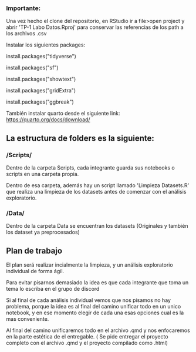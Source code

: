 ### Importante: 

Una vez hecho el clone del repositorio, en RStudio ir a file>open project y abrir 'TP-1 Labo Datos.Rproj' para conservar las referencias de los path a los archivos .csv 

Instalar los siguientes packages:

install.packages("tidyverse")

install.packages("sf")

install.packages("showtext")

install.packages("gridExtra")

install.packages("ggbreak")

También instalar quarto desde el siguiente link: https://quarto.org/docs/download/

## La estructura de folders es la siguiente:

### /Scripts/

Dentro de la carpeta Scripts, cada integrante guarda sus notebooks o scripts en una carpeta propia.


Dentro de esa carpeta, además hay un script llamado 'Limpieza Datasets.R' que realiza una limpieza de los datasets antes de comenzar
con el análisis exploratorio.

### /Data/ 

Dentro de la carpeta Data se encuentran los datasets (Originales y también los dataset ya preprocesados)

## Plan de trabajo


El plan será realizar incialmente la limpieza, y un análisis exploratorio individual de forma ágil.

Para evitar pisarnos demasiado la idea es que cada integrante que toma un tema lo escriba en el grupo de discord


Si al final de cada análisis individual vemos que nos pisamos no hay problema, porque
la idea es al final del camino unificar todo en un unico notebook, y en ese momento elegir de cada una esas opciones cual es la mas conveniente.




Al final del camino unificaremos todo en el archivo .qmd y nos enfocaremos en la parte estética de el entregable. ( Se pide entregar el proyecto completo con el archivo .qmd y el proyecto compilado como .html)
